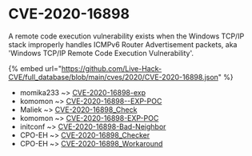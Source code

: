 # CVE-2020-16898

A remote code execution vulnerability exists when the Windows TCP/IP stack improperly handles ICMPv6 Router Advertisement packets, aka 'Windows TCP/IP Remote Code Execution Vulnerability'.

{% embed url="https://github.com/Live-Hack-CVE/full_database/blob/main/cves/2020/CVE-2020-16898.json" %}


* momika233 ~> [CVE-2020-16898-exp](https://www.alice-snow.ru/2020/database/cve-2020-16898/cve-2020-16898-exp-momika233)
* komomon ~> [CVE-2020-16898--EXP-POC](https://www.alice-snow.ru/2020/database/cve-2020-16898/cve-2020-16898--exp-poc-komomon)
* Maliek ~> [CVE-2020-16898_Check](https://www.alice-snow.ru/2020/database/cve-2020-16898/cve-2020-16898_check-maliek)
* komomon ~> [CVE-2020-16898-EXP-POC](https://www.alice-snow.ru/2020/database/cve-2020-16898/cve-2020-16898-exp-poc-komomon)
* initconf ~> [CVE-2020-16898-Bad-Neighbor](https://www.alice-snow.ru/2020/database/cve-2020-16898/cve-2020-16898-bad-neighbor-initconf)
* CPO-EH ~> [CVE-2020-16898_Checker](https://www.alice-snow.ru/2020/database/cve-2020-16898/cve-2020-16898_checker-cpo-eh)
* CPO-EH ~> [CVE-2020-16898_Workaround](https://www.alice-snow.ru/2020/database/cve-2020-16898/cve-2020-16898_workaround-cpo-eh)